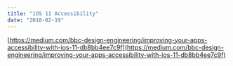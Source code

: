 ```yaml
---
title: "iOS 11 Accessibility"
date: "2018-02-19"
---
```


[https://medium.com/bbc-design-engineering/improving-your-apps-accessibility-with-ios-11-db8bb4ee7c9f](https://medium.com/bbc-design-engineering/improving-your-apps-accessibility-with-ios-11-db8bb4ee7c9f)
